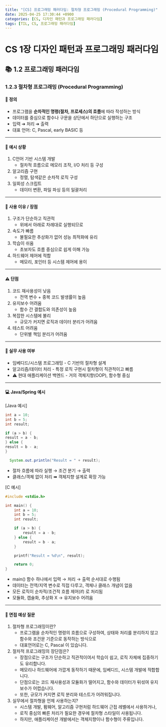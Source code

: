 ```yaml
---
title: "[CS] 프로그래밍 패러다임: 절차형 프로그래밍 (Procedural Programming)"
date: 2025-04-25 17:30:44 +0900
categories: [CS, 디자인 패턴과 프로그래밍 패러다임]
tags: [TIL, CS, 프로그래밍 패러다임]
---
```

# CS 1장 디자인 패턴과 프로그래밍 패러다임

## 📚 1.2 프로그래밍 패러다임

### 1.2.3 절차형 프로그래밍 (Procedural Programming)

#### 📘 정의
- 프로그램을 **순차적인 명령(절차, 프로세스)의 흐름**에 따라 작성하는 방식
- 데이터를 중심으로 함수나 구문을 상단에서 하단으로 실행하는 구조
- 입력 ➔ 처리 ➔ 출력
- 대표 언어: C, Pascal, early BASIC 등 

---

#### 📌 예시 상황
1. C언어 기반 시스템 개발
   - 절차적 흐름으로 메모리 조작, I/O 처리 등 구성
2. 알고리즘 구현
   - 정렬, 탐색같은 순차적 로직 구성
3. 일회성 스크립트
   - 데이터 변환, 파일 파싱 등의 일괄처리

---

#### 🎯 사용 이유 / 장점
1. 구조가 단순하고 직관적
   - 위에서 아래로 차례대로 실행되므로
2. 속도가 빠름
   - 불필요한 추상화가 없어 성능 최적화에 유리
3. 학습이 쉬움
   - 초보자도 흐름 중심으로 쉽게 이해 가능
4. 하드웨어 제어에 적합
   - 메모리, 포인터 등 시스템 제어에 용이

---

#### ⚠️ 단점
1. 코드 재사용성이 낮음
   - 전역 변수 + 중복 코드 발생률이 높음
2. 유지보수 어려움
   - 함수 간 결합도와 의존성이 높음
3. 복잡한 시스템에 불리
   - 규모가 커지면 로직과 데이터 분리가 어려움
4. 테스트 어려움
   - 단위별 책임 분리가 어려움

---

#### 🏢 실무 사용 여부
- 임베디드/시스템 프로그래밍 - C 기반의 절차형 설계
- 알고리즘/데이터 처리 - 특정 로직 구현시 절차형이 직관적이고 빠름
- ⚠️ 현대 애플리케이션 백엔드 - 거의 객체지향(OOP), 함수형 중심 

---

#### 💻 Java/Spring 예시

[Java 예시]

```java
int a = 10;
int b = 5;
int result;

if (a > b) {
result = a - b;
} else {
result = b - a;
}

  System.out.println("Result = " + result);

```
- 절차 흐름에 따라 실행 → 조건 분기 → 출력 
- 클래스/객체 없이 처리 ➡︎ 객체지향 설계로 확장 가능

[C 예시]

```c
#include <stdio.h>

int main() {
    int a = 10;
    int b = 5;
    int result;

    if (a > b) {
        result = a - b;
    } else {
        result = b - a;
    }

    printf("Result = %d\n", result);

    return 0;
}

```
- main() 함수 하나에서 입력 → 처리 → 출력 순서대로 수행됨 
- 데이터는 전역/지역 변수로 직접 다루고, 객체나 클래스 개념이 없음 
- 모든 로직이 순차적/조건적 흐름 제어(if) 로 처리됨 
- 모듈화, 캡슐화, 추상화 X → 유지보수 어려움

---

#### 🎤 면접 예상 질문
1. 절차형 프로그래밍이란?
   - 프로그램을 순차적인 명령의 흐름으로 구성하여, 상태와 처리를 분리하지 않고 함수와 조건문 기준으로 동작하는 방식으로
   - 대표언어로는 C, Pascal 이 있습니다.
2. 절차적 프로그래밍의 장단점은?
   - 장점으로는 구조가 단순하고 직관적이여서 학습이 쉽고, 로직 자체에 집중하기도 유리합니다.
   - 메모리나 하드웨어에 가깝게 동작하기 때문에, 임베디드, 시스템 개발에 적합합니다.
   - 단점으로는 코드 재사용성과 모듈화가 떨어지고, 함수와 데이터가 뒤섞여 유지보수가 어렵습니다.
   - 또한, 규모가 커지면 로직 분리와 테스트가 어려워집니다.
3. 실무에서 절차형을 언제 사용하는지?
   - 시스템 개발, 펌웨어, 알고리즘 구현처럼 하드웨어 근접 레벨에서 사용하거나,
   - 로직 중심의 빠른 처리가 필요한 경우에 절차형 스타일이 사용됩니다.
   - 하지만, 애플리케이션 개발에서는 객체지향이나 함수형이 주류입니다.
